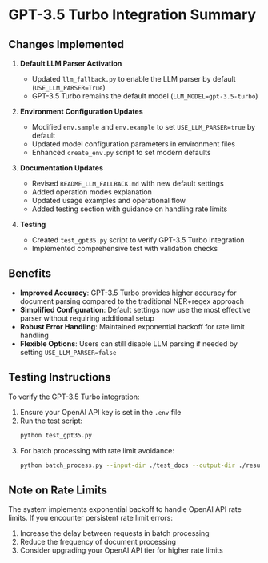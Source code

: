 # GPT-3.5 Turbo Integration Summary

## Changes Implemented

1. **Default LLM Parser Activation**
   - Updated `llm_fallback.py` to enable the LLM parser by default (`USE_LLM_PARSER=True`)
   - GPT-3.5 Turbo remains the default model (`LLM_MODEL=gpt-3.5-turbo`)

2. **Environment Configuration Updates**
   - Modified `env.sample` and `env.example` to set `USE_LLM_PARSER=true` by default
   - Updated model configuration parameters in environment files
   - Enhanced `create_env.py` script to set modern defaults

3. **Documentation Updates**
   - Revised `README_LLM_FALLBACK.md` with new default settings
   - Added operation modes explanation
   - Updated usage examples and operational flow
   - Added testing section with guidance on handling rate limits

4. **Testing**
   - Created `test_gpt35.py` script to verify GPT-3.5 Turbo integration
   - Implemented comprehensive test with validation checks

## Benefits

- **Improved Accuracy**: GPT-3.5 Turbo provides higher accuracy for document parsing compared to the traditional NER+regex approach
- **Simplified Configuration**: Default settings now use the most effective parser without requiring additional setup
- **Robust Error Handling**: Maintained exponential backoff for rate limit handling
- **Flexible Options**: Users can still disable LLM parsing if needed by setting `USE_LLM_PARSER=false`

## Testing Instructions

To verify the GPT-3.5 Turbo integration:

1. Ensure your OpenAI API key is set in the `.env` file
2. Run the test script:
   ```bash
   python test_gpt35.py
   ```
3. For batch processing with rate limit avoidance:
   ```bash
   python batch_process.py --input-dir ./test_docs --output-dir ./results --delay 10
   ```

## Note on Rate Limits

The system implements exponential backoff to handle OpenAI API rate limits. If you encounter persistent rate limit errors:

1. Increase the delay between requests in batch processing
2. Reduce the frequency of document processing
3. Consider upgrading your OpenAI API tier for higher rate limits 
